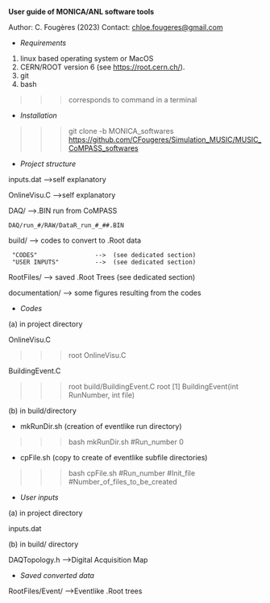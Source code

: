 **User guide of MONICA/ANL software tools**

Author: C. Fougères (2023)
Contact: chloe.fougeres@gmail.com

- *Requirements*
1. linux based operating system or MacOS
2. CERN/ROOT version 6  (see https://root.cern.ch/).
3. git
4. bash

>>> corresponds to command in a terminal

- *Installation*
>>> git clone -b MONICA_softwares https://github.com/CFougeres/Simulation_MUSIC/MUSIC_CoMPASS_softwares

- *Project structure*
  
inputs.dat                  -->self explanatory

OnlineVisu.C                -->self explanatory

DAQ/                        -->.BIN run from CoMPASS

    DAQ/run_#/RAW/DataR_run_#_##.BIN
              
build/                      --> codes to convert to .Root data

     "CODES"                -->  (see dedicated section)
     "USER INPUTS"          -->  (see dedicated section)
     
RootFiles/                  --> saved .Root Trees (see dedicated section)


documentation/              --> some figures resulting from the codes

- *Codes*
  
(a) in project directory

OnlineVisu.C
>>>root OnlineVisu.C

BuildingEvent.C
>>>root build/BuildingEvent.C
root [1] BuildingEvent(int RunNumber, int file)



(b) in build/directory
- mkRunDir.sh   (creation of eventlike run directory)
>>> bash mkRunDir.sh #Run_number 0
- cpFile.sh     (copy to create of eventlike subfile directories)
>>> bash cpFile.sh #Run_number #Init_file #Number_of_files_to_be_created

- *User inputs*

(a) in project directory

inputs.dat

(b) in build/ directory

DAQTopology.h                      -->Digital Acquisition Map


- *Saved converted data*
  
RootFiles/Event/               -->Eventlike .Root trees
